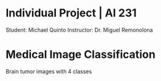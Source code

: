 # Individual Project | AI 231

Student: Michael Quinto
Instructor: Dr. Miguel Remonolona

# Medical Image Classification

Brain tumor images with 4 classes
